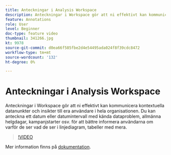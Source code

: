 ```yaml
---
title: Anteckningar i Analysis Workspace
description: Anteckningar i Workspace gör att ni effektivt kan kommunicera kontextuella datanunkter och insikter till era användare i hela organisationen. Du kan anteckna ett datum eller datumintervall med kända dataproblem, allmänna helgdagar, kampanjstarter osv. för att bättre informera användarna om varför de ser vad de ser i linjediagram, tabeller med mera.
feature: Annotations
role: User
level: Beginner
doc-type: feature video
thumbnail: 341266.jpg
kt: 9978
source-git-commit: d0ea66f585fbe2d4e54495ada024f8f39cdc8472
workflow-type: tm+mt
source-wordcount: '132'
ht-degree: 0%

---
```



# Anteckningar i Analysis Workspace

Anteckningar i Workspace gör att ni effektivt kan kommunicera kontextuella datanunkter och insikter till era användare i hela organisationen. Du kan anteckna ett datum eller datumintervall med kända dataproblem, allmänna helgdagar, kampanjstarter osv. för att bättre informera användarna om varför de ser vad de ser i linjediagram, tabeller med mera.

>[!VIDEO](https://video.tv.adobe.com/v/341266/?quality=12&learn=on)

Mer information finns på [dokumentation](https://experienceleague.adobe.com/docs/analytics/analyze/analysis-workspace/components/annotations/overview.html?lang=en).
